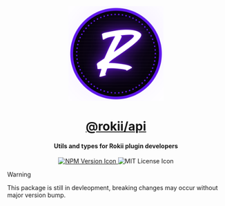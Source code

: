 <p align="center">
    <img
        alt="Rokii logo"
        width="220"
        src="https://raw.githubusercontent.com/RokiiApp/developers/main/assets/icon.svg"
        />
</p>

<h1 align="center"><a href="https://api.rokii.app/">@rokii/api</a></h1>
<h4 align="center">Utils and types for Rokii plugin developers</h4>

<p align="center">
    <a href="https://www.npmjs.com/package/@rokii/api">
        <img
            alt="NPM Version Icon"
            src="https://img.shields.io/npm/v/@rokii/api?color=blue&label=%40rokii%2Fapi&logo=npm&style=for-the-badge"
            />
    </a>
    <img
        alt="MIT License Icon"
        src="https://img.shields.io/npm/l/@rokii/api?color=blue&label=License&style=for-the-badge"
    />

> [!WARNING]
> This package is still in devleopment, breaking changes
> may occur without major version bump.
